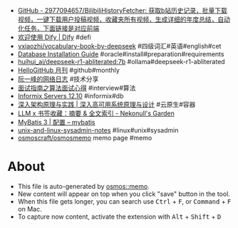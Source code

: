 - [GitHub - 2977094657/BilibiliHistoryFetcher: 获取b站历史记录，批量下载视频，一键下载用户投稿视频，收藏夹所有视频，生成详细的年度总结，自动化任务，下面链接是对应前端](https://github.com/2977094657/BilibiliHistoryFetcher)
- [欢迎使用 Dify | Dify](https://docs.dify.ai/zh-hans) #defi
- [vxiaozhi/vocabulary-book-by-deepseek](https://github.com/vxiaozhi/vocabulary-book-by-deepseek) #四级词汇#英语#english#cet
- [Database Installation Guide](https://docs.oracle.com/en/database/oracle//oracle-database/19/ntdbi/creating-a-database-after-installation.html) #oracle#install#preparation#requirements
- [huihui_ai/deepseek-r1-abliterated:7b](https://ollama.com/huihui_ai/deepseek-r1-abliterated:7b) #ollama#deepseek-r1-abliterated
- [HelloGitHub 月刊](https://hellogithub.com/periodical) #github#monthly
- [阮一峰的网络日志](https://www.ruanyifeng.com/blog/) #技术分享
- [面试指南之算法面试心得](https://javayhu.com/2016-nian-mian-shi-zhi-nan-zhi-suan-fa-mian-shi-xin-de/) #interview#算法
- [Informix Servers 12.10](https://www.ibm.com/docs/en/informix-servers/12.10?topic=overview-tutorials-examples) #informix#db
- [深入架构原理与实践 | 深入高可用系统原理与设计](https://www.thebyte.com.cn/) #云原生#容器
- [LLM x 书签收藏：摘要 & 全文索引 - Nekonull's Garden](https://nekonull.me/posts/llm_x_bookmark/)
- [MyBatis 3 | 配置 – mybatis](https://mybatis.org/mybatis-3/zh_CN/configuration.html)
- [unix-and-linux-sysadmin-notes](https://github.com/abdoufermat5/unix-and-linux-sysadmin-notes/blob/main/README.md) #linux#unix#sysadmin
- [osmoscraft/osmosmemo](https://github.com/osmoscraft/osmosmemo) memo page #memo

# About

- This file is auto-generated by [osmos::memo](https://github.com/osmoscraft/osmosmemo).
- New content will appear on top when you click "save" button in the tool.
- When this file gets longer, you can search use <kbd>Ctrl</kbd> + <kbd>F</kbd>, or <kbd>Command</kbd> + <kbd>F</kbd> on Mac.
- To capture now content, activate the extension with <kbd>Alt</kbd> + <kbd>Shift</kbd> + <kbd>D</kbd>
